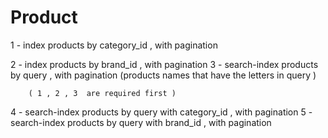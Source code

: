 # Product  

1 - index products by category_id , with pagination

2 - index products by brand_id , with pagination 
3 - search-index products by query , with pagination 
        (products names that have the letters in query  )

        ( 1 , 2 , 3  are required first )
4 - search-index  products by query with category_id  , with pagination
5 - search-index  products by query with brand_id  , with pagination

